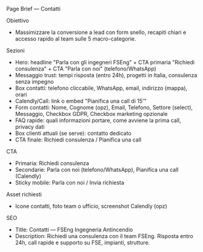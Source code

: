 Page Brief — Contatti

Obiettivo
- Massimizzare la conversione a lead con form snello, recapiti chiari e accesso rapido al team sulle 5 macro-categorie.

Sezioni
- Hero: headline "Parla con gli ingegneri FSEng" + CTA primaria "Richiedi consulenza" + CTA "Parla con noi" (telefono/WhatsApp)
- Messaggio trust: tempi risposta (entro 24h), progetti in Italia, consulenza senza impegno
- Box contatti: telefono cliccabile, WhatsApp, email, indirizzo (mappa), orari
- Calendly/Call: link o embed "Pianifica una call di 15'"
- Form contatti: Nome, Cognome (opz), Email, Telefono, Settore (select), Messaggio, Checkbox GDPR, Checkbox marketing opzionale
- FAQ rapide: quali informazioni portare, come avviene la prima call, privacy dati
- Box clienti attuali (se serve): contatto dedicato
- CTA finale: Richiedi consulenza / Pianifica una call

CTA
- Primaria: Richiedi consulenza
- Secondarie: Parla con noi (telefono/WhatsApp), Pianifica una call (Calendly)
- Sticky mobile: Parla con noi / Invia richiesta

Asset richiesti
- Icone contatti, foto team o ufficio, screenshot Calendly (opz)

SEO
- Title: Contatti — FSEng Ingegneria Antincendio
- Description: Richiedi una consulenza con il team FSEng. Risposta entro 24h, call rapide e supporto su FSE, impianti, strutture.


